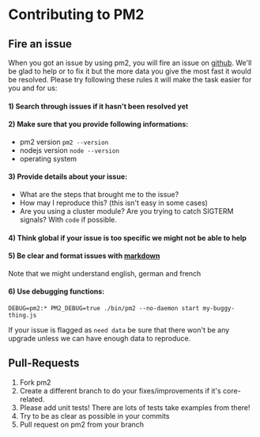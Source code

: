# Contributing to PM2

## Fire an issue

When you got an issue by using pm2, you will fire an issue on [github](https://github.com/Unitech/pm2). We'll be glad to help or to fix it but the more data you give the most fast it would be resolved. 
Please try following these rules it will make the task easier for you and for us:

#### 1) Search through issues if it hasn't been resolved yet
#### 2) Make sure that you provide following informations: 
  - pm2 version `pm2 --version`
  - nodejs version `node --version`
  - operating system

#### 3) Provide details about your issue:
  - What are the steps that brought me to the issue?
  - How may I reproduce this? (this isn't easy in some cases)
  - Are you using a cluster module? Are you trying to catch SIGTERM signals? With `code` if possible.

#### 4) Think global if your issue is too specific we might not be able to help

#### 5) Be clear and format issues with [markdown](http://daringfireball.net/projects/markdown/)
Note that we might understand english, german and french

#### 6) Use debugging functions:

```DEBUG=pm2:* PM2_DEBUG=true ./bin/pm2 --no-daemon start my-buggy-thing.js```

If your issue is flagged as `need data` be sure that there won't be any upgrade unless we can have enough data to reproduce. 

## Pull-Requests

1) Fork pm2
2) Create a different branch to do your fixes/improvements if it's core-related.
3) Please add unit tests! There are lots of tests take examples from there!
4) Try to be as clear as possible in your commits
5) Pull request on pm2 from your branch
